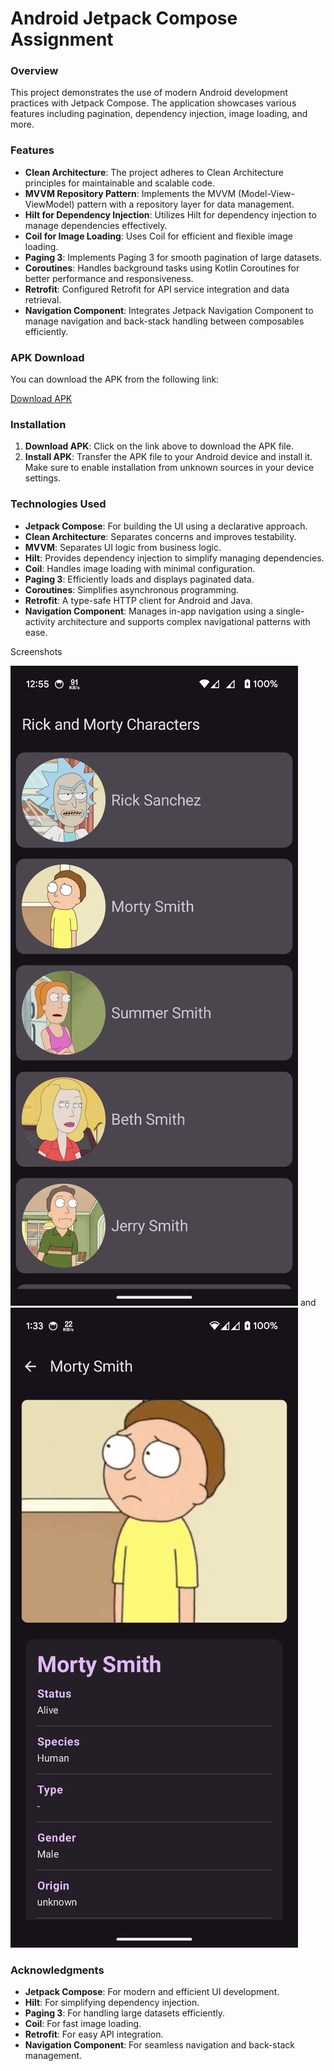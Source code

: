# Android Jetpack Compose Assignment
### Overview
This project demonstrates the use of modern Android development practices with Jetpack Compose. The application showcases various features including pagination, dependency injection, image loading, and more.

### Features
- **Clean Architecture**: The project adheres to Clean Architecture principles for maintainable and scalable code.
- **MVVM Repository Pattern**: Implements the MVVM (Model-View-ViewModel) pattern with a repository layer for data management.
- **Hilt for Dependency Injection**: Utilizes Hilt for dependency injection to manage dependencies effectively.
- **Coil for Image Loading**: Uses Coil for efficient and flexible image loading.
- **Paging 3**: Implements Paging 3 for smooth pagination of large datasets.
- **Coroutines**: Handles background tasks using Kotlin Coroutines for better performance and responsiveness.
- **Retrofit**: Configured Retrofit for API service integration and data retrieval.
- **Navigation Component**: Integrates Jetpack Navigation Component to manage navigation and back-stack handling between composables efficiently.

### APK Download
You can download the APK from the following link:

[Download APK](https://drive.google.com/file/d/1XK_FwGRPZdHaXb6gxZPiqqp39VBsSO-P/view?usp=drive_link)

### Installation
1. **Download APK**: Click on the link above to download the APK file.
2. **Install APK**: Transfer the APK file to your Android device and install it. Make sure to enable installation from unknown sources in your device settings.

### Technologies Used
- **Jetpack Compose**: For building the UI using a declarative approach.
- **Clean Architecture**: Separates concerns and improves testability.
- **MVVM**: Separates UI logic from business logic.
- **Hilt**: Provides dependency injection to simplify managing dependencies.
- **Coil**: Handles image loading with minimal configuration.
- **Paging 3**: Efficiently loads and displays paginated data.
- **Coroutines**: Simplifies asynchronous programming.
- **Retrofit**: A type-safe HTTP client for Android and Java.
- **Navigation Component**: Manages in-app navigation using a single-activity architecture and supports complex navigational patterns with ease.

Screenshots

![Character List Screen](https://github.com/paramjeet198/Physics-Wallah-Assignment/blob/master/sc-2.jpg) and ![Character Detail Screen](https://github.com/paramjeet198/Physics-Wallah-Assignment/blob/master/sc%201.jpg)

### Acknowledgments
- **Jetpack Compose**: For modern and efficient UI development.
- **Hilt**: For simplifying dependency injection.
- **Paging 3**: For handling large datasets efficiently.
- **Coil**: For fast image loading.
- **Retrofit**: For easy API integration.
- **Navigation Component**: For seamless navigation and back-stack management.

